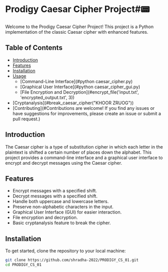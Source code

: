 # Prodigy Caesar Cipher Project#️📟

Welcome to the Prodigy Caesar Cipher Project! This project is a Python implementation of the classic Caesar cipher with enhanced features.

## Table of Contents
- [Introduction](#introduction)
- [Features](#features)
- [Installation](#installation)
- [Usage](#usage)
  - [Command-Line Interface](#python caesar_cipher.py)
  - [Graphical User Interface](#python caesar_cipher_gui.py)
  - [File Encryption and Decryption](#encrypt_file('input.txt', 'encrypted_output.txt', 3))
- [Cryptanalysis](#break_caesar_cipher("KHOOR ZRUOG"))
- [Contributing](#Contributions are welcome! If you find any issues or have suggestions for improvements, please create an issue or submit a pull request.)


## Introduction

The Caesar cipher is a type of substitution cipher in which each letter in the plaintext is shifted a certain number of places down the alphabet. This project provides a command-line interface and a graphical user interface to encrypt and decrypt messages using the Caesar cipher.

## Features

- Encrypt messages with a specified shift.
- Decrypt messages with a specified shift.
- Handle both uppercase and lowercase letters.
- Preserve non-alphabetic characters in the input.
- Graphical User Interface (GUI) for easier interaction.
- File encryption and decryption.
- Basic cryptanalysis feature to break the cipher.

## Installation

To get started, clone the repository to your local machine:

```bash
git clone https://github.com/shradha-2022/PRODIGY_CS_01.git
cd PRODIGY_CS_01

